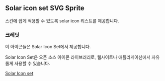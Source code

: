 ## Solar icon set SVG Sprite

스킨에 쉽게 적용할 수 있도록 solar icon 리스트를 제공합니다.


### 크레딧
이 아이콘들은 Solar Icon Set에서 제공합니다. 

Solar Icon Set은 오픈 소스 아이콘 라이브러리로, 웹사이트나 애플리케이션에서 자유롭게 사용할 수 있습니다.

[Solar Icon set](https://www.figma.com/community/file/1166831539721848736/solar-icons-set)
